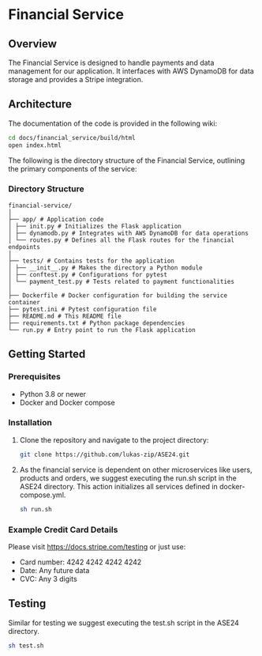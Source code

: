 # Financial Service

## Overview
The Financial Service is designed to handle payments and data management for our application. It interfaces with AWS DynamoDB for data storage and provides a Stripe integration.

## Architecture
The documentation of the code is provided in the following wiki:
   ```bash
   cd docs/financial_service/build/html
   open index.html
   ```

The following is the directory structure of the Financial Service, outlining the primary components of the service:

### Directory Structure
```
financial-service/
│
├── app/ # Application code
│ ├── init.py # Initializes the Flask application
│ ├── dynamodb.py # Integrates with AWS DynamoDB for data operations
│ └── routes.py # Defines all the Flask routes for the financial endpoints
│
├── tests/ # Contains tests for the application
│ ├── __init__.py # Makes the directory a Python module
│ ├── conftest.py # Configurations for pytest
│ └── payment_test.py # Tests related to payment functionalities
│
├── Dockerfile # Docker configuration for building the service container
├── pytest.ini # Pytest configuration file
├── README.md # This README file
├── requirements.txt # Python package dependencies
└── run.py # Entry point to run the Flask application
```

## Getting Started

### Prerequisites
- Python 3.8 or newer
- Docker and Docker compose

### Installation
1. Clone the repository and navigate to the project directory:
   ```bash
   git clone https://github.com/lukas-zip/ASE24.git
   ```

2. As the financial service is dependent on other microservices like users, products and orders, we suggest executing the run.sh script in the ASE24 directory. This action initializes all services defined in docker-compose.yml.
   ```bash
   sh run.sh
   ```

### Example Credit Card Details
Please visit https://docs.stripe.com/testing
or just use:
- Card number: 4242 4242 4242 4242
- Date: Any future data
- CVC: Any 3 digits

## Testing
Similar for testing we suggest executing the test.sh script in the ASE24 directory.
   ```bash
   sh test.sh
   ```